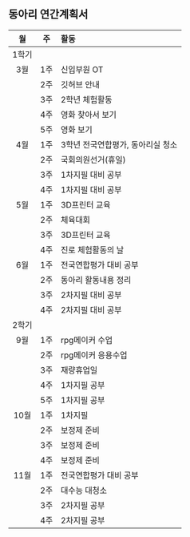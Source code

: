 ## 동아리 연간계획서
| 월 | 주 | 활동 |
| :--: | :--: | :-- |
| 1학기 |||
| 3월 | 1주 | 신입부원 OT |
|| 2주 | 깃허브 안내 |
|| 3주 | 2학년 체험활동 |
|| 4주 | 영화 찾아서 보기 |
|| 5주 | 영화 보기 |
| 4월 | 1주 | 3학년 전국연합평가, 동아리실 청소 |
|| 2주 | 국회의원선거(휴일) |
|| 3주 | 1차지필 대비 공부 |
|| 4주 | 1차지필 대비 공부 |
| 5월 | 1주 | 3D프린터 교육 |
|| 2주 | 체육대회 |
|| 3주 | 3D프린터 교육 |
|| 4주 | 진로 체험활동의 날 |
| 6월 | 1주 | 전국연합평가 대비 공부 |
|| 2주 | 동아리 활동내용 정리 |
|| 3주 | 2차지필 대비 공부 |
|| 4주 | 2차지필 대비 공부 |
| 2학기 ||
| 9월 | 1주 | rpg메이커 수업 |
|| 2주 | rpg메이커 응용수업 |
|| 3주 | 재량휴업일 |
|| 4주 | 1차지필 공부 |
|| 5주 | 1차지필 공부 |
| 10월 | 1주 | 1차지필 |
|| 2주 | 보정제 준비 |
|| 3주 | 보정제 준비 |
|| 4주 | 보정제 준비 |
| 11월 | 1주 | 전국연합평가 대비 공부 |
|| 2주 | 대수능 대청소 |
|| 3주 | 2차지필 공부 |
|| 4주 | 2차지필 공부 |
